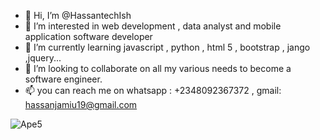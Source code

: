 - 👋 Hi, I’m @HassantechIsh
- 👀 I’m interested in web development , data analyst and mobile application software developer
- 🌱 I’m currently learning javascript , python , html 5 , bootstrap , jango ,jquery...
- 💞️ I’m looking to collaborate on all my various needs to become a software engineer.
- 📫 you can reach me on whatsapp : +2348092367372 , gmail: hassanjamiu19@gmail.com

<!---
HassantechIsh/HassantechIsh is a ✨ special ✨ repository because its `README.md` (this file) appears on your GitHub profile.
You can click the Preview link to take a look at your changes.
--->
![Ape5](https://user-images.githubusercontent.com/99645395/173190274-ca1a8fcf-4657-4174-b830-ebf3caa8baf9.png)
